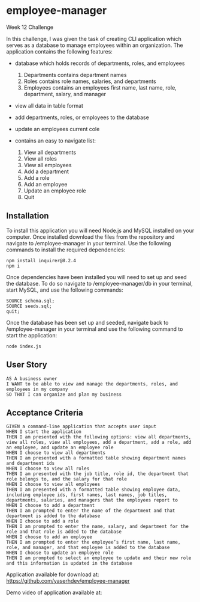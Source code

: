 # employee-manager
Week 12 Challenge

In this challenge, I was given the task of creating CLI application which serves as a database to manage employees within an organization. The application contains the following features:

- database which holds records of departments, roles, and employees

    1. Departments contains department names
    2. Roles contains role names, salaries, and departments
    3. Employees contains an employees first name, last name, role, department, salary, and manager

- view all data in table format

- add departments, roles, or employees to the database

- update an employees current cole

- contains an easy to navigate list:

    1. View all departments
    2. View all roles
    3. View all employees
    4. Add a department
    5. Add a role
    6. Add an employee
    7. Update an employee role
    8. Quit


## Installation
To install this application you will need Node.js and MySQL installed on your computer. Once installed download the files from the repository and navigate to /employee-manager in your terminal. Use the following commands to install the required dependencies:
```
npm install inquirer@8.2.4
npm i
```
Once dependencies have been installed you will need to set up and seed the database. To do so navigate to /employee-manager/db in your terminal, start MySQL, and use the following commands:
```
SOURCE schema.sql;
SOURCE seeds.sql;
quit;
```
Once the database has been set up and seeded, navigate back to /employee-manager in your terminal and use the following command to start the application:
```
node index.js
```


## User Story
```
AS A business owner
I WANT to be able to view and manage the departments, roles, and employees in my company
SO THAT I can organize and plan my business
```

## Acceptance Criteria
```
GIVEN a command-line application that accepts user input
WHEN I start the application
THEN I am presented with the following options: view all departments, view all roles, view all employees, add a department, add a role, add an employee, and update an employee role
WHEN I choose to view all departments
THEN I am presented with a formatted table showing department names and department ids
WHEN I choose to view all roles
THEN I am presented with the job title, role id, the department that role belongs to, and the salary for that role
WHEN I choose to view all employees
THEN I am presented with a formatted table showing employee data, including employee ids, first names, last names, job titles, departments, salaries, and managers that the employees report to
WHEN I choose to add a department
THEN I am prompted to enter the name of the department and that department is added to the database
WHEN I choose to add a role
THEN I am prompted to enter the name, salary, and department for the role and that role is added to the database
WHEN I choose to add an employee
THEN I am prompted to enter the employee’s first name, last name, role, and manager, and that employee is added to the database
WHEN I choose to update an employee role
THEN I am prompted to select an employee to update and their new role and this information is updated in the database 
```


Application available for download at: https://github.com/yaserhdev/employee-manager

Demo video of application available at: 